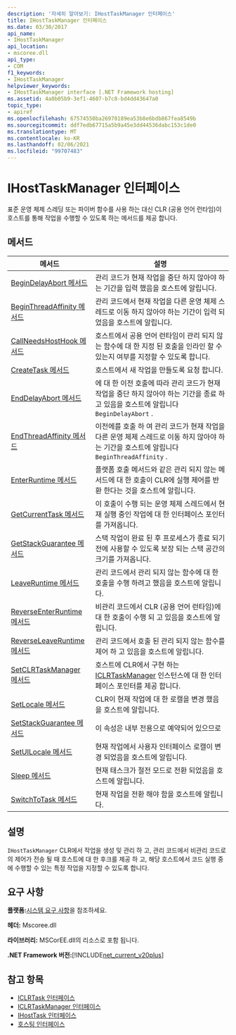 ```yaml
---
description: '자세히 알아보기: IHostTaskManager 인터페이스'
title: IHostTaskManager 인터페이스
ms.date: 03/30/2017
api_name:
- IHostTaskManager
api_location:
- mscoree.dll
api_type:
- COM
f1_keywords:
- IHostTaskManager
helpviewer_keywords:
- IHostTaskManager interface [.NET Framework hosting]
ms.assetid: 4a0b05b9-3ef1-4607-b7c8-bd4dd43647a0
topic_type:
- apiref
ms.openlocfilehash: 67574550ba26970189ea53b8e6bdb867fea8549b
ms.sourcegitcommit: ddf7edb67715a5b9a45e3dd44536dabc153c1de0
ms.translationtype: MT
ms.contentlocale: ko-KR
ms.lasthandoff: 02/06/2021
ms.locfileid: "99707483"
---
```

# <a name="ihosttaskmanager-interface"></a>IHostTaskManager 인터페이스

표준 운영 체제 스레딩 또는 파이버 함수를 사용 하는 대신 CLR (공용 언어 런타임)이 호스트를 통해 작업을 수행할 수 있도록 하는 메서드를 제공 합니다.  
  
## <a name="methods"></a>메서드  
  
|메서드|설명|  
|------------|-----------------|  
|[BeginDelayAbort 메서드](ihosttaskmanager-begindelayabort-method.md)|관리 코드가 현재 작업을 중단 하지 않아야 하는 기간을 입력 했음을 호스트에 알립니다.|  
|[BeginThreadAffinity 메서드](ihosttaskmanager-beginthreadaffinity-method.md)|관리 코드에서 현재 작업을 다른 운영 체제 스레드로 이동 하지 않아야 하는 기간이 입력 되었음을 호스트에 알립니다.|  
|[CallNeedsHostHook 메서드](ihosttaskmanager-callneedshosthook-method.md)|호스트에서 공용 언어 런타임이 관리 되지 않는 함수에 대 한 지정 된 호출을 인라인 할 수 있는지 여부를 지정할 수 있도록 합니다.|  
|[CreateTask 메서드](ihosttaskmanager-createtask-method.md)|호스트에서 새 작업을 만들도록 요청 합니다.|  
|[EndDelayAbort 메서드](ihosttaskmanager-enddelayabort-method.md)|에 대 한 이전 호출에 따라 관리 코드가 현재 작업을 중단 하지 않아야 하는 기간을 종료 하 고 있음을 호스트에 알립니다 `BeginDelayAbort` .|  
|[EndThreadAffinity 메서드](ihosttaskmanager-endthreadaffinity-method.md)|이전에를 호출 하 여 관리 코드가 현재 작업을 다른 운영 체제 스레드로 이동 하지 않아야 하는 기간을 호스트에 알립니다 `BeginThreadAffinity` .|  
|[EnterRuntime 메서드](ihosttaskmanager-enterruntime-method.md)|플랫폼 호출 메서드와 같은 관리 되지 않는 메서드에 대 한 호출이 CLR에 실행 제어를 반환 한다는 것을 호스트에 알립니다.|  
|[GetCurrentTask 메서드](ihosttaskmanager-getcurrenttask-method.md)|이 호출이 수행 되는 운영 체제 스레드에서 현재 실행 중인 작업에 대 한 인터페이스 포인터를 가져옵니다.|  
|[GetStackGuarantee 메서드](ihosttaskmanager-getstackguarantee-method.md)|스택 작업이 완료 된 후 프로세스가 종료 되기 전에 사용할 수 있도록 보장 되는 스택 공간의 크기를 가져옵니다.|  
|[LeaveRuntime 메서드](ihosttaskmanager-leaveruntime-method.md)|관리 코드에서 관리 되지 않는 함수에 대 한 호출을 수행 하려고 했음을 호스트에 알립니다.|  
|[ReverseEnterRuntime 메서드](ihosttaskmanager-reverseenterruntime-method.md)|비관리 코드에서 CLR (공용 언어 런타임)에 대 한 호출이 수행 되 고 있음을 호스트에 알립니다.|  
|[ReverseLeaveRuntime 메서드](ihosttaskmanager-reverseleaveruntime-method.md)|관리 코드에서 호출 된 관리 되지 않는 함수를 제어 하 고 있음을 호스트에 알립니다.|  
|[SetCLRTaskManager 메서드](ihosttaskmanager-setclrtaskmanager-method.md)|호스트에 CLR에서 구현 하는 [ICLRTaskManager](iclrtaskmanager-interface.md) 인스턴스에 대 한 인터페이스 포인터를 제공 합니다.|  
|[SetLocale 메서드](ihosttaskmanager-setlocale-method.md)|CLR이 현재 작업에 대 한 로캘을 변경 했음을 호스트에 알립니다.|  
|[SetStackGuarantee 메서드](ihosttaskmanager-setstackguarantee-method.md)|이 속성은 내부 전용으로 예약되어 있으므로|  
|[SetUILocale 메서드](ihosttaskmanager-setuilocale-method.md)|현재 작업에서 사용자 인터페이스 로캘이 변경 되었음을 호스트에 알립니다.|  
|[Sleep 메서드](ihosttaskmanager-sleep-method.md)|현재 태스크가 절전 모드로 전환 되었음을 호스트에 알립니다.|  
|[SwitchToTask 메서드](ihosttaskmanager-switchtotask-method.md)|현재 작업을 전환 해야 함을 호스트에 알립니다.|  
  
## <a name="remarks"></a>설명  

 `IHostTaskManager` CLR에서 작업을 생성 및 관리 하 고, 관리 코드에서 비관리 코드로의 제어가 전송 될 때 호스트에 대 한 후크를 제공 하 고, 해당 호스트에서 코드 실행 중에 수행할 수 있는 특정 작업을 지정할 수 있도록 합니다.  
  
## <a name="requirements"></a>요구 사항  

 **플랫폼:**[시스템 요구 사항](../../get-started/system-requirements.md)을 참조하세요.  
  
 **헤더:** Mscoree.dll  
  
 **라이브러리:** MSCorEE.dll의 리소스로 포함 됩니다.  
  
 **.NET Framework 버전:**[!INCLUDE[net_current_v20plus](../../../../includes/net-current-v20plus-md.md)]  
  
## <a name="see-also"></a>참고 항목

- [ICLRTask 인터페이스](iclrtask-interface.md)
- [ICLRTaskManager 인터페이스](iclrtaskmanager-interface.md)
- [IHostTask 인터페이스](ihosttask-interface.md)
- [호스팅 인터페이스](hosting-interfaces.md)
